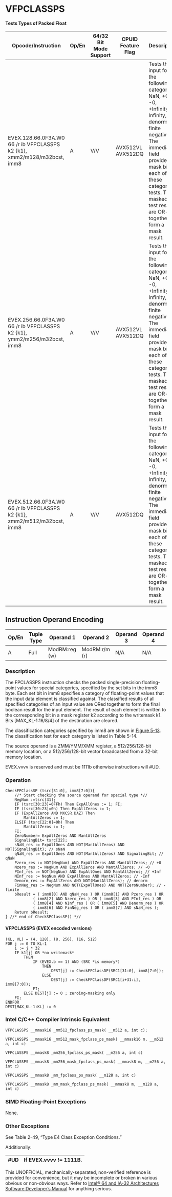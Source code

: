 # VFPCLASSPS

**Tests Types of Packed Float**

| Opcode/Instruction                                                       | Op/En | 64/32 Bit Mode Support | CPUID Feature Flag | Description                                                                                                                                                                                                                                             |
| ------------------------------------------------------------------------ | ----- | ---------------------- | ------------------ | ------------------------------------------------------------------------------------------------------------------------------------------------------------------------------------------------------------------------------------------------------- |
| EVEX.128.66.0F3A.W0 66 /r ib VFPCLASSPS k2 {k1}, xmm2/m128/m32bcst, imm8 | A     | V/V                    | AVX512VL AVX512DQ  | Tests the input for the following categories: NaN, +0, -0, +Infinity, -Infinity, denormal, finite negative. The immediate field provides a mask bit for each of these category tests. The masked test results are OR-ed together to form a mask result. |
| EVEX.256.66.0F3A.W0 66 /r ib VFPCLASSPS k2 {k1}, ymm2/m256/m32bcst, imm8 | A     | V/V                    | AVX512VL AVX512DQ  | Tests the input for the following categories: NaN, +0, -0, +Infinity, -Infinity, denormal, finite negative. The immediate field provides a mask bit for each of these category tests. The masked test results are OR-ed together to form a mask result. |
| EVEX.512.66.0F3A.W0 66 /r ib VFPCLASSPS k2 {k1}, zmm2/m512/m32bcst, imm8 | A     | V/V                    | AVX512DQ           | Tests the input for the following categories: NaN, +0, -0, +Infinity, -Infinity, denormal, finite negative. The immediate field provides a mask bit for each of these category tests. The masked test results are OR-ed together to form a mask result. |

## Instruction Operand Encoding

| Op/En | Tuple Type | Operand 1     | Operand 2     | Operand 3 | Operand 4 |
| ----- | ---------- | ------------- | ------------- | --------- | --------- |
| A     | Full       | ModRM:reg (w) | ModRM:r/m (r) | N/A       | N/A       |

### Description

The FPCLASSPS instruction checks the packed single-precision floating-point values for special categories, specified by the set bits in the imm8 byte. Each set bit in imm8 specifies a category of floating-point values that the input data element is classified against. The classified results of all specified categories of an input value are ORed together to form the final boolean result for the input element. The result of each element is written to the corresponding bit in a mask register k2 according to the writemask k1. Bits [MAX\_KL-1:16/8/4] of the destination are cleared.

The classification categories specified by imm8 are shown in [Figure 5-13](/x86/vfpclasspd#fig-5-13). The classification test for each category is listed in Table 5-14.

The source operand is a ZMM/YMM/XMM register, a 512/256/128-bit memory location, or a 512/256/128-bit vector broadcasted from a 32-bit memory location.

EVEX.vvvv is reserved and must be 1111b otherwise instructions will #​​​UD.

### Operation

```
CheckFPClassSP (tsrc[31:0], imm8[7:0]){
    //* Start checking the source operand for special type *//
    NegNum :=tsrc[31];
    IF (tsrc[30:23]=0FFh) Then ExpAllOnes := 1; FI;
    IF (tsrc[30:23]=0h) Then ExpAllZeros := 1;
    IF (ExpAllZeros AND MXCSR.DAZ) Then
        MantAllZeros := 1;
    ELSIF (tsrc[22:0]=0h) Then
        MantAllZeros := 1;
    FI;
    ZeroNumber= ExpAllZeros AND MantAllZeros
    SignalingBit= tsrc[22];
    sNaN_res := ExpAllOnes AND NOT(MantAllZeros) AND NOT(SignalingBit); // sNaN
    qNaN_res := ExpAllOnes AND NOT(MantAllZeros) AND SignalingBit; // qNaN
    Pzero_res := NOT(NegNum) AND ExpAllZeros AND MantAllZeros; // +0
    Nzero_res := NegNum AND ExpAllZeros AND MantAllZeros; // -0
    PInf_res := NOT(NegNum) AND ExpAllOnes AND MantAllZeros; // +Inf
    NInf_res := NegNum AND ExpAllOnes AND MantAllZeros; // -Inf
    Denorm_res := ExpAllZeros AND NOT(MantAllZeros); // denorm
    FinNeg_res := NegNum AND NOT(ExpAllOnes) AND NOT(ZeroNumber); // -finite
    bResult = ( imm8[0] AND qNaN_res ) OR (imm8[1] AND Pzero_res ) OR
            ( imm8[2] AND Nzero_res ) OR ( imm8[3] AND PInf_res ) OR
            ( imm8[4] AND NInf_res ) OR ( imm8[5] AND Denorm_res ) OR
            ( imm8[6] AND FinNeg_res ) OR ( imm8[7] AND sNaN_res );
    Return bResult;
} //* end of CheckSPClassSP() *//

```

#### VFPCLASSPS (EVEX encoded versions)

```
(KL, VL) = (4, 128), (8, 256), (16, 512)
FOR j := 0 TO KL-1
    i := j * 32
    IF k1[j] OR *no writemask*
        THEN
            IF (EVEX.b == 1) AND (SRC *is memory*)
                THEN
                    DEST[j] := CheckFPClassDP(SRC1[31:0], imm8[7:0]);
                ELSE
                    DEST[j] := CheckFPClassDP(SRC1[i+31:i], imm8[7:0]);
            FI;
        ELSE DEST[j] := 0 ; zeroing-masking only
    FI;
ENDFOR
DEST[MAX_KL-1:KL] := 0

```

### Intel C/C++ Compiler Intrinsic Equivalent

```
VFPCLASSPS __mmask16 _mm512_fpclass_ps_mask( __m512 a, int c);

```

```
VFPCLASSPS __mmask16 _mm512_mask_fpclass_ps_mask( __mmask16 m, __m512 a, int c)

```

```
VFPCLASSPS __mmask8 _mm256_fpclass_ps_mask( __m256 a, int c)

```

```
VFPCLASSPS __mmask8 _mm256_mask_fpclass_ps_mask( __mmask8 m, __m256 a, int c)

```

```
VFPCLASSPS __mmask8 _mm_fpclass_ps_mask( __m128 a, int c)

```

```
VFPCLASSPS __mmask8 _mm_mask_fpclass_ps_mask( __mmask8 m, __m128 a, int c)

```

### SIMD Floating-Point Exceptions

None.

### Other Exceptions

See Table 2-49, “Type E4 Class Exception Conditions.”

Additionally:

| #​​​UD | If EVEX.vvvv != 1111B. |
| ------ | ---------------------- |

This UNOFFICIAL, mechanically-separated, non-verified reference is provided for convenience, but it may be
incomplete or broken in various obvious or non-obvious
ways. Refer to [Intel® 64 and IA-32 Architectures Software Developer’s Manual](https://software.intel.com/en-us/download/intel-64-and-ia-32-architectures-sdm-combined-volumes-1-2a-2b-2c-2d-3a-3b-3c-3d-and-4) for anything serious.
